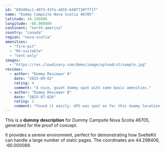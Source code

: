 ```yaml
---
id: "693d0ac1-4073-43fa-a655-b40f710f771f"
name: "Dummy Campsite Nova Scotia 46705"
latitude: 44.298406
longitude: -60.000089
continent: "north-america"
country: "canada"
region: "nova-scotia"
amenities:
  - "fire-pit"
  - "RV-suitable"
  - "tent-only"
images:
  - "https://res.cloudinary.com/demo/image/upload/v1/sample.jpg"
reviews:
  - author: "Dummy Reviewer A"
    date: "2025-09-02"
    rating: 4
    comment: "A nice, quiet dummy spot with some basic amenities."
  - author: "Dummy Reviewer B"
    date: "2025-07-026"
    rating: 2
    comment: "Found it easily. GPS was spot on for this dummy location."
---
```


This is a **dummy description** for Dummy Campsite Nova Scotia 46705, generated for the proof of concept.

It provides a serene environment, perfect for demonstrating how SvelteKit can handle a large number of static pages. The coordinates are 44.298406, -60.000089.
